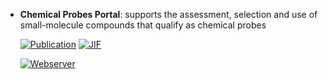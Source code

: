 



- **Chemical Probes Portal**: supports the assessment, selection and use of small-molecule compounds that qualify as chemical probes  

    [![Publication](https://img.shields.io/badge/Publication-Citations:1-blue?style=for-the-badge&logo=bookstack)](https://doi.org/10.1093/nar%2Fgkae1062) 
    [![JIF](https://img.shields.io/badge/Impact_Factor-16.60-purple?style=for-the-badge&logo=academia)](https://doi.org/10.1093/nar%2Fgkae1062)

    [![Webserver](https://img.shields.io/badge/Webserver-online-brightgreen?style=for-the-badge&logo=cachet&logoColor=65FF8F)](www.chemicalprobes.org) 


